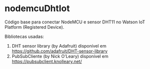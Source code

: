# nodemcuDhtIot

Código base para conectar NodeMCU e sensor DHT11 no Watson IoT Platform (Registered Device).

Bibliotecas usadas:
1. DHT sensor library (by Adafruit) disponível em https://github.com/adafruit/DHT-sensor-library
2. PubSubCliente (by Nick O'Leary) disponível em https://pubsubclient.knolleary.net/

